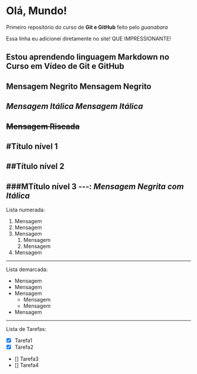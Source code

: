 # Olá, Mundo!
 Primeiro repositório do curso de **Git e GitHub** feito pelo *guanabara*

 Essa linha eu adicionei diretamente no site! QUE IMPRESSIONANTE!

Estou aprendendo linguagem Markdown no Curso em Vídeo de Git e GitHub
---
**Mensagem Negrito** 
__Mensagem Negrito__
---
*Mensagem Itálica*
 _Mensagem Itálica_
---
~~Mensagem Riscada~~
---
#Título nível 1
---
##Título nível 2
---
###MTítulo nível 3
---:
 _*Mensagem Negrita com Itálica*_
---
Lista numerada:
1. Mensagem
1. Mensagem
1. Mensagem
   1. Mensagem
   1. Mensagem
1. Mensagem
---
Lista demarcada:
* Mensagem
* Mensagem
* Mensagem
   * Mensagem
   * Mensagem
* Mensagem
---
Lista de Tarefas:
- [x] Tarefa1
- [x] Tarefa2
- [] Tarefa3
- [] Tarefa4
